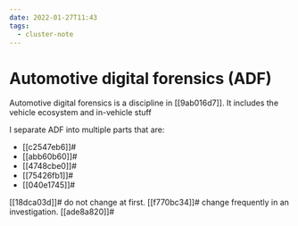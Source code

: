 ```yaml
---
date: 2022-01-27T11:43
tags:
  - cluster-note
---
```


# Automotive digital forensics (ADF)

Automotive digital forensics is a discipline in [[9ab016d7]]. It includes the vehicle ecosystem and in-vehicle stuff

I separate ADF into multiple parts that are:

- [[c2547eb6]]#
- [[abb60b60]]#
- [[4748cbe0]]#
- [[75426fb1]]#
- [[040e1745]]#

[[18dca03d]]# do not change at first.
[[f770bc34]]# change frequently in an investigation.
[[ade8a820]]#

